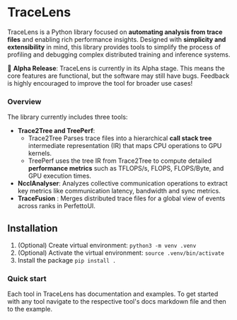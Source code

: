 # TraceLens
TraceLens is a Python library focused on **automating analysis from trace files** and enabling rich performance insights. Designed with **simplicity and extensibility** in mind, this library provides tools to simplify the process of profiling and debugging complex distributed training and inference systems.

🚨 **Alpha Release**: TraceLens is currently in its Alpha stage. This means the core features are functional, but the software may still have bugs. Feedback is highly encouraged to improve the tool for broader use cases!

### Overview

The library currently includes three tools:

- **Trace2Tree and TreePerf**: 
    - Trace2Tree Parses trace files into a hierarchical **call stack tree** intermediate representation (IR) that maps CPU operations to GPU kernels. 
    - TreePerf uses the tree IR from Trace2Tree to compute detailed **performance metrics** such as TFLOPS/s, FLOPS, FLOPS/Byte, and GPU execution times. 
- **NcclAnalyser**: Analyzes collective communication operations to extract key metrics like communication latency, bandwidth and sync metrics.
- **TraceFusion** : Merges distributed trace files for a global view of events across ranks in PerfettoUI. 

## Installation


1. (Optional) Create virtual environment: `python3 -m venv .venv`
2. (Optional) Activate the virtual environment: `source .venv/bin/activate`
3. Install the package `pip install .`


### Quick start
Each tool in TraceLens has documentation and examples. To get started with any tool navigate to the respective tool's docs markdown file and then to the example. 
